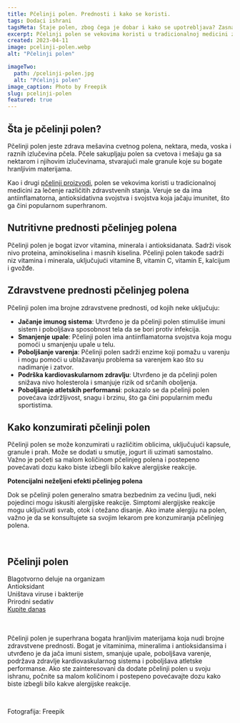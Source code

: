 ```yaml
---
title: Pčelinji polen. Prednosti i kako se koristi.
tags: Dodaci ishrani
tagsMeta: Štaje polen, zbog čega je dobar i kako se upotrebljava? Zasnajte kako se konzumnira pčelinji polen, , preporuke i mere opreza.
excerpt: Pčelinji polen se vekovima koristi u tradicionalnoj medicini za lečenje različitih zdravstvenih stanja.
created: 2023-04-11
image: pcelinji-polen.webp
alt: "Pčelinji polen"

imageTwo:
  path: /pcelinji-polen.jpg
  alt: "Pćelinji polen"
image_caption: Photo by Freepik
slug: pcelinji-polen
featured: true
---
```



<div class="text-component line-height-lg v-space-md">

## Šta je pčelinji polen?

Pčelinji polen jeste zdrava mešavina cvetnog polena, nektara, meda, voska i raznih izlučevina pčela. Pčele sakupljaju polen sa cvetova i mešaju ga sa nektarom i njihovim izlučevinama, stvarajući male granule koje su bogate hranljivim materijama.

Kao i drugi [pčelinji proizvodi](/pcelinji-proizvodi/), polen se vekovima koristi u tradicionalnoj medicini za lečenje različitih zdravstvenih stanja. Veruje se da ima antiinflamatorna, antioksidativna svojstva i svojstva koja jačaju imunitet, što ga čini popularnom superhranom.

## Nutritivne prednosti pčelinjeg polena

Pčelinji polen je bogat izvor vitamina, minerala i antioksidanata. Sadrži visok nivo proteina, aminokiselina i masnih kiselina. Pčelinji polen takođe sadrži niz vitamina i minerala, uključujući vitamine B, vitamin C, vitamin E, kalcijum i gvožđe.

## Zdravstvene prednosti pčelinjeg polena

Pčelinji polen ima brojne zdravstvene prednosti, od kojih neke uključuju:

- **Jačanje imunog sistema**: Utvrđeno je da pčelinji polen stimuliše imuni sistem i poboljšava sposobnost tela da se bori protiv infekcija.
- **Smanjenje upale**: Pčelinji polen ima antiinflamatorna svojstva koja mogu pomoći u smanjenju upale u telu.
- **Poboljšanje varenja**: Pčelinji polen sadrži enzime koji pomažu u varenju i mogu pomoći u ublažavanju problema sa varenjem kao što su nadimanje i zatvor.
- **Podrška kardiovaskularnom zdravlju**: Utvrđeno je da pčelinji polen snižava nivo holesterola i smanjuje rizik od srčanih oboljenja.
- **Poboljšanje atletskih performansi**: pokazalo se da pčelinji polen povećava izdržljivost, snagu i brzinu, što ga čini popularnim među sportistima.

## Kako konzumirati pčelinji polen

Pčelinji polen se može konzumirati u različitim oblicima, uključujući kapsule, granule i prah. Može se dodati u smutije, jogurt ili uzimati samostalno. Važno je početi sa malom količinom pčelinjeg polena i postepeno povećavati dozu kako biste izbegli bilo kakve alergijske reakcije.

**Potencijalni neželjeni efekti pčelinjeg polena**

Dok se pčelinji polen generalno smatra bezbednim za većinu ljudi, neki pojedinci mogu iskusiti alergijske reakcije. Simptomi alergijske reakcije mogu uključivati svrab, otok i otežano disanje. Ako imate alergiju na polen, važno je da se konsultujete sa svojim lekarom pre konzumiranja pčelinjeg polena.



<br>

<div class="text-component__block padding-y-md padding-x-md radius-lg margin-top-md bg-white">
	<div class="grid gap-sm">
		<div class="col-4@md">
			<g-image class="" src="~/assets/img/forever_bee_pollen.webp" alt="Polen u kapsulama"></g-image>
		</div> 
		<div class="col-8@md">
			<div class="flex flex-wrap gap-sm items-center">
				<div class="">
					<h2 class="text-lg">Pčelinji polen</h2>
				</div>
        <div class="grid margin-bottom-lg gap-xxs">
					<div class="flex items-center text-sm">
						<g-image style="width: auto !important;" class="margin-left-important" src="~/assets/img/check.svg"></g-image>
							Blagotvorno deluje na organizam
					</div>
          <div class="flex items-center text-sm">
						<g-image style="width: auto !important;" class="margin-left-important" src="~/assets/img/check.svg"></g-image>
						  Antioksidant
					</div>
          <div class="flex items-center text-sm">
						<g-image style="width: auto !important;" class="margin-left-important" src="~/assets/img/check.svg"></g-image>
						 Uništava viruse i bakterije
					</div>
           <div class="flex items-center text-sm">
						<g-image style="width: auto !important;" class="margin-left-important" src="~/assets/img/check.svg"></g-image>
						Prirodni sedativ
					</div>
        </div>
			</div>
			<div class="flex gap-md@sm gap-md flex-column flex-row@sm padding-top-lg justify-between@sm items-center">
				<a href="https://flpshop.rs/dodaci-ishrani/11653/forever-bee-pollen/360000954255/personal.html" class="kupiteCTA btn btn--primary flex-grow center-between@lg justify-center btn--md">
					Kupite danas
				</a>
				<g-image style="width: auto !important;" class="" src="~/assets/img/logo-futer.png"></g-image>
			</div>
		</div>
	</div>
</div>

<br>
<br>

Pčelinji polen je superhrana bogata hranljivim materijama koja nudi brojne zdravstvene prednosti. Bogat je vitaminima, mineralima i antioksidansima i utvrđeno je da jača imuni sistem, smanjuje upale, poboljšava varenje, podržava zdravlje kardiovaskularnog sistema i poboljšava atletske performanse. Ako ste zainteresovani da dodate pčelinji polen u svoju ishranu, počnite sa malom količinom i postepeno povećavajte dozu kako biste izbegli bilo kakve alergijske reakcije.


<br>

Fotografija: Freepik

</div>